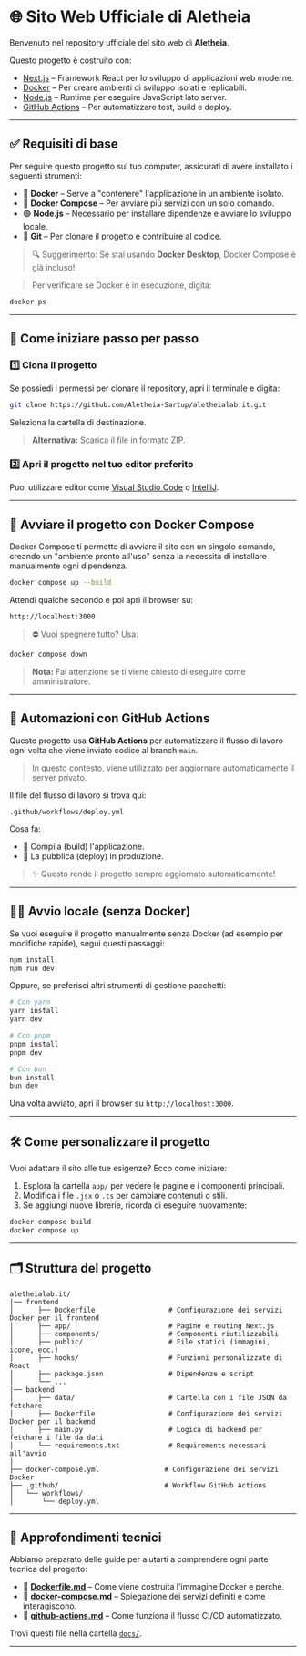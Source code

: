 # 🌐 Sito Web Ufficiale di Aletheia

Benvenuto nel repository ufficiale del sito web di **Aletheia**.

Questo progetto è costruito con:

* [Next.js](https://nextjs.org/) – Framework React per lo sviluppo di applicazioni web moderne.
* [Docker](https://www.docker.com/) – Per creare ambienti di sviluppo isolati e replicabili.
* [Node.js](https://nodejs.org/) – Runtime per eseguire JavaScript lato server.
* [GitHub Actions](https://github.com/features/actions) – Per automatizzare test, build e deploy.

---

## ✅ Requisiti di base

Per seguire questo progetto sul tuo computer, assicurati di avere installato i seguenti strumenti:

* 🐳 **Docker** – Serve a "contenere" l'applicazione in un ambiente isolato.
* 🧩 **Docker Compose** – Per avviare più servizi con un solo comando.
* 🟢 **Node.js** – Necessario per installare dipendenze e avviare lo sviluppo locale.
* 🧬 **Git** – Per clonare il progetto e contribuire al codice.

> 🔍 Suggerimento: Se stai usando **Docker Desktop**, Docker Compose è già incluso!

> Per verificare se Docker è in esecuzione, digita:

```bash
docker ps
```

---

## 🚀 Come iniziare passo per passo

### 1️⃣ Clona il progetto

Se possiedi i permessi per clonare il repository, apri il terminale e digita:

```bash
git clone https://github.com/Aletheia-Sartup/aletheialab.it.git
```

Seleziona la cartella di destinazione.

> **Alternativa:** Scarica il file in formato ZIP.

### 2️⃣ Apri il progetto nel tuo editor preferito

Puoi utilizzare editor come [Visual Studio Code](https://code.visualstudio.com/) o [IntelliJ](https://www.jetbrains.com/idea/).

---

## 🐳 Avviare il progetto con Docker Compose

Docker Compose ti permette di avviare il sito con un singolo comando, creando un "ambiente pronto all'uso" senza la necessità di installare manualmente ogni dipendenza.

```bash
docker compose up --build
```

Attendi qualche secondo e poi apri il browser su:

```
http://localhost:3000
```

> ⛔ Vuoi spegnere tutto? Usa:

```bash
docker compose down
```

> **Nota:** Fai attenzione se ti viene chiesto di eseguire come amministratore.

---

## 🔁 Automazioni con GitHub Actions

Questo progetto usa **GitHub Actions** per automatizzare il flusso di lavoro ogni volta che viene inviato codice al branch `main`.

> In questo contesto, viene utilizzato per aggiornare automaticamente il server privato.

Il file del flusso di lavoro si trova qui:

```
.github/workflows/deploy.yml
```

Cosa fa:

* 🔧 Compila (build) l'applicazione.
* 🚀 La pubblica (deploy) in produzione.

> ✨ Questo rende il progetto sempre aggiornato automaticamente!

---

## 🧑‍💻 Avvio locale (senza Docker)

Se vuoi eseguire il progetto manualmente senza Docker (ad esempio per modifiche rapide), segui questi passaggi:

```bash
npm install
npm run dev
```

Oppure, se preferisci altri strumenti di gestione pacchetti:

```bash
# Con yarn
yarn install
yarn dev

# Con pnpm
pnpm install
pnpm dev

# Con bun
bun install
bun dev
```

Una volta avviato, apri il browser su `http://localhost:3000`.

---

## 🛠️ Come personalizzare il progetto

Vuoi adattare il sito alle tue esigenze? Ecco come iniziare:

1. Esplora la cartella `app/` per vedere le pagine e i componenti principali.
2. Modifica i file `.jsx` o `.ts` per cambiare contenuti o stili.
3. Se aggiungi nuove librerie, ricorda di eseguire nuovamente:

```bash
docker compose build
docker compose up
```

---

## 🗂️ Struttura del progetto

```text
aletheialab.it/
|── frontend
│      ├── Dockerfile                  # Configurazione dei servizi Docker per il frontend         
│      ├── app/                        # Pagine e routing Next.js
│      ├── components/                 # Componenti riutilizzabili
│      ├── public/                     # File statici (immagini, icone, ecc.)
│      ├── hooks/                      # Funzioni personalizzate di React
│      ├── package.json                # Dipendenze e script
│      └── ...
|── backend
│      ├── data/                       # Cartella con i file JSON da fetchare
│      ├── Dockerfile                  # Configurazione dei servizi Docker per il backend
│      ├── main.py                     # Logica di backend per fetchare i file da dati
│      └── requirements.txt            # Requirements necessari all'avvio
|
├── docker-compose.yml                # Configurazione dei servizi Docker
├── .github/                          # Workflow GitHub Actions
│   └── workflows/
│       └── deploy.yml
```

---

## 📘 Approfondimenti tecnici

Abbiamo preparato delle guide per aiutarti a comprendere ogni parte tecnica del progetto:

* 🔧 **[Dockerfile.md](docs/Dockerfile.md)** – Come viene costruita l'immagine Docker e perché.
* 🧩 **[docker-compose.md](docs/docker-compose.md)** – Spiegazione dei servizi definiti e come interagiscono.
* 🔁 **[github-actions.md](docs/github-actions.md)** – Come funziona il flusso CI/CD automatizzato.

Trovi questi file nella cartella [`docs/`](docs/).

---

